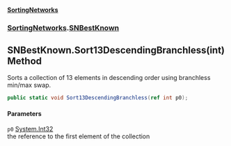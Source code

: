 #### [SortingNetworks](index.md 'index')
### [SortingNetworks](SortingNetworks.md 'SortingNetworks').[SNBestKnown](SortingNetworks_SNBestKnown.md 'SortingNetworks.SNBestKnown')
## SNBestKnown.Sort13DescendingBranchless(int) Method
Sorts a collection of 13 elements in descending order using branchless min/max swap.  
```csharp
public static void Sort13DescendingBranchless(ref int p0);
```
#### Parameters
<a name='SortingNetworks_SNBestKnown_Sort13DescendingBranchless(int)_p0'></a>
`p0` [System.Int32](https://docs.microsoft.com/en-us/dotnet/api/System.Int32 'System.Int32')  
the reference to the first element of the collection
  
